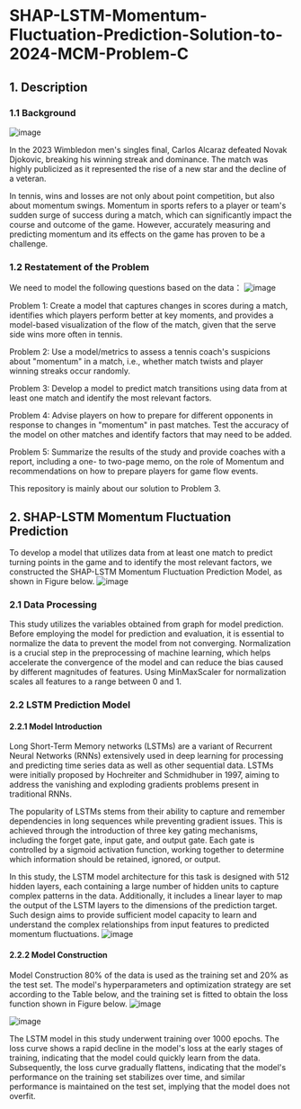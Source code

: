 # SHAP-LSTM-Momentum-Fluctuation-Prediction-Solution-to-2024-MCM-Problem-C
## 1. Description

###  1.1 Background

![image](https://github.com/nanase1025/SHAP-LSTM-Momentum-Fluctuation-Prediction-Solution-to-2024-MCM-Problem-C-/assets/145645749/4e6efb70-dbb0-4e27-bead-8bd4a421ddcd)

In the 2023 Wimbledon men's singles final, Carlos Alcaraz defeated Novak Djokovic, breaking his winning streak and dominance. The match was highly publicized as it represented the rise of a new star and the decline of a veteran.
  
In tennis, wins and losses are not only about point competition, but also about momentum swings. Momentum in sports refers to a player or team's sudden surge of success during a match, which can significantly impact the course and outcome of the game. However, accurately measuring and predicting momentum and its effects on the game has proven to be a challenge.

### 1.2 Restatement of the Problem

We need to model the following questions based on the data：
![image](https://github.com/nanase1025/SHAP-LSTM-Momentum-Fluctuation-Prediction-Solution-to-2024-MCM-Problem-C-/assets/145645749/8b251ff4-12e6-4d02-a69c-a929c9bb3f4f)

Problem 1: Create a model that captures changes in scores during a match, identifies which players perform better at key moments, and provides a model-based visualization of the flow of the match, given that the serve side wins more often in tennis.

Problem 2: Use a model/metrics to assess a tennis coach's suspicions about "momentum" in a match, i.e., whether match twists and player winning streaks occur randomly.

Problem 3: Develop a model to predict match transitions using data from at least one match and identify the most relevant factors.

Problem 4: Advise players on how to prepare for different opponents in response to changes in "momentum" in past matches. Test the accuracy of the model on other matches and identify factors that may need to be added.

Problem 5: Summarize the results of the study and provide coaches with a report, including a one- to two-page memo, on the role of Momentum and recommendations on how to prepare players for game flow events.

This repository is mainly about our solution to Problem 3.

## 2. SHAP-LSTM Momentum Fluctuation Prediction

To develop a model that utilizes data from at least one match to predict turning points in the game and to identify the most relevant factors, we constructed the SHAP-LSTM Momentum Fluctuation Prediction Model, as shown in Figure below.
![image](https://github.com/nanase1025/SHAP-LSTM-Momentum-Fluctuation-Prediction-Solution-to-2024-MCM-Problem-C-/assets/145645749/6a8b8d35-5050-4133-ba2e-ad23b38cc636)

### 2.1 Data Processing

This study utilizes the variables obtained from graph for model prediction. Before employing the model for prediction and evaluation, it is essential to normalize the data to prevent the model from not converging. Normalization is a crucial step in the preprocessing of machine learning, which helps accelerate the convergence of the model and can reduce the bias caused by different magnitudes of features. Using MinMaxScaler for normalization scales all features to a range between 0 and 1.

###  2.2 LSTM Prediction Model

#### 2.2.1 Model Introduction

Long Short-Term Memory networks (LSTMs) are a variant of Recurrent Neural Networks (RNNs) extensively used in deep learning for processing and predicting time series data as well as other sequential data. LSTMs were initially proposed by Hochreiter and Schmidhuber in 1997, aiming to address the vanishing and exploding gradients problems present in traditional RNNs.

The popularity of LSTMs stems from their ability to capture and remember dependencies in long sequences while preventing gradient issues. This is achieved through the introduction of three key gating mechanisms, including the forget gate, input gate, and output gate. Each gate is controlled by a sigmoid activation function, working together to determine which information should be retained, ignored, or output.

In this study, the LSTM model architecture for this task is designed with 512 hidden layers, each containing a large number of hidden units to capture complex patterns in the data. Additionally, it includes a linear layer to map the output of the LSTM layers to the dimensions of the prediction target. Such design aims to provide sufficient model capacity to learn and understand the complex relationships from input features to predicted momentum fluctuations.
![image](https://github.com/nanase1025/SHAP-LSTM-Momentum-Fluctuation-Prediction-Solution-to-2024-MCM-Problem-C-/assets/145645749/f16fd70b-412e-4757-8a5f-3fe24223ac2b)

#### 2.2.2 Model Construction

Model Construction 80% of the data is used as the training set and 20% as the test set. The model's hyperparameters and optimization strategy are set according to the Table below, and the training set is fitted to obtain the loss function shown in Figure below.
![image](https://github.com/nanase1025/SHAP-LSTM-Momentum-Fluctuation-Prediction-Solution-to-2024-MCM-Problem-C-/assets/145645749/ec63717a-54bf-4c5a-8d93-9f2a0b415df7)

![image](https://github.com/nanase1025/SHAP-LSTM-Momentum-Fluctuation-Prediction-Solution-to-2024-MCM-Problem-C-/assets/145645749/ac8ca462-e000-4741-94c5-064f46512ae8)

The LSTM model in this study underwent training over 1000 epochs. The loss curve shows a rapid decline in the model's loss at the early stages of training, indicating that the model could quickly learn from the data. Subsequently, the loss curve gradually flattens, indicating that the model's performance on the training set stabilizes over time, and similar performance is maintained on the test set, implying that the model does not overfit.

